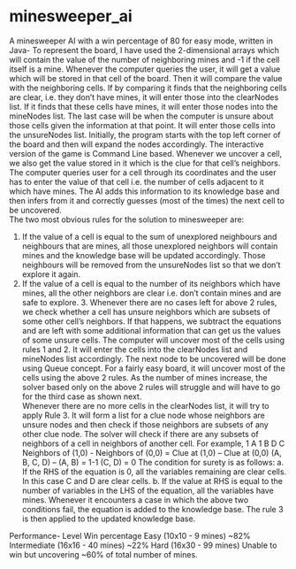 # minesweeper_ai
A minesweeper AI with a win percentage of 80 for easy mode, written in Java- 
 To represent the board, I have used the 2-dimensional arrays which will contain the value of the number of neighboring mines and -1 if the cell itself is a mine. Whenever the computer queries the user, it will get a value which will be stored in that cell of the board. Then it will compare the value with the neighboring cells. If by comparing it finds that the neighboring cells are clear, i.e. they don’t have mines, it will enter those into the clearNodes list. If it finds that these cells have mines, it will enter those nodes into the mineNodes list. The last case will be when the computer is unsure about those cells given the information at that point. It will enter those cells into the unsureNodes list. Initially, the program starts with the top left corner of the board and then will expand the nodes accordingly. The interactive version of the game is Command Line based. 
Whenever we uncover a cell, we also get the value stored in it which is the clue for that cell’s neighbors. The computer queries user for a cell through its coordinates and the user has to enter the value of that cell i.e. the number of cells adjacent to it which have mines. The AI adds this information to its knowledge base and then infers from it and correctly guesses (most of the times) the next cell to be uncovered.   
The two most obvious rules for the solution to minesweeper are: 
1. If the value of a cell is equal to the sum of unexplored neighbours and neighbours that are mines, all those unexplored neighbors will contain mines and the knowledge base will be updated accordingly. Those neighbours will be removed from the unsureNodes list so that we don’t explore it again.  
2. If the value of a cell is equal to the number of its neighbors which have mines, all the other neighbors are clear i.e. don’t contain mines and are safe to explore.  3. Whenever there are no cases left for above 2 rules, we check whether a cell has unsure neighbors which are subsets of some other cell’s neighbors. If that happens, we subtract the equations and are left with some additional information that can get us the values of some unsure cells. 
The computer will uncover most of the cells using rules 1 and 2. It will enter the cells into the clearNodes list and mineNodes list accordingly. The next node to be uncovered will be done using Queue concept.
For a fairly easy board, it will uncover most of the cells using the above 2 rules. As the number of mines increase, the solver based only on the above 2 rules will struggle and will have to go for the third case as shown next.  
Whenever there are no more cells in the clearNodes list, it will try to apply Rule 3. It will form a list for a clue node whose neighbors are unsure nodes and then check if those neighbors are subsets of any other clue node. The solver will check if there are any subsets of neighbors of a cell in neighbors of another cell. 
For example,
1 A 
1 B 
D C 
Neighbors of (1,0) - Neighbors of (0,0) = Clue at (1,0) – Clue at (0,0) (A, B, C, D) – (A, B) = 1-1  (C, D) = 0
The condition for surety is as follows: a. If the RHS of the equation is 0, all the variables remaining are clear cells. In this case C and D are clear cells. b. If the value at RHS is equal to the number of variables in the LHS of the equation, all the variables have mines.  Whenever it encounters a case in which the above two conditions fail, the equation is added to the knowledge base. The rule 3 is then applied to the updated knowledge base.

Performance-
Level                                  Win percentage 
Easy (10x10 - 9 mines)                    ~82% 
Intermediate (16x16 - 40 mines)           ~22% 
Hard (16x30 - 99 mines)                Unable to win but uncovering ~60% of total number of mines. 
 
 
